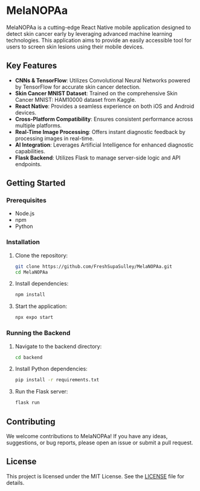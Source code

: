 # MelaNOPAa

MelaNOPAa is a cutting-edge React Native mobile application designed to detect skin cancer early by leveraging advanced machine learning technologies. This application aims to provide an easily accessible tool for users to screen skin lesions using their mobile devices.

## Key Features

- **CNNs & TensorFlow**: Utilizes Convolutional Neural Networks powered by TensorFlow for accurate skin cancer detection.
- **Skin Cancer MNIST Dataset**: Trained on the comprehensive Skin Cancer MNIST: HAM10000 dataset from Kaggle.
- **React Native**: Provides a seamless experience on both iOS and Android devices.
- **Cross-Platform Compatibility**: Ensures consistent performance across multiple platforms.
- **Real-Time Image Processing**: Offers instant diagnostic feedback by processing images in real-time.
- **AI Integration**: Leverages Artificial Intelligence for enhanced diagnostic capabilities.
- **Flask Backend**: Utilizes Flask to manage server-side logic and API endpoints.

## Getting Started

### Prerequisites

- Node.js
- npm
- Python

### Installation

1. Clone the repository:
    ```bash
    git clone https://github.com/FreshSupaSulley/MelaNOPAa.git
    cd MelaNOPAa
    ```

2. Install dependencies:
    ```bash
    npm install
    ```

3. Start the application:
    ```bash
    npx expo start
    ```

### Running the Backend

1. Navigate to the backend directory:
    ```bash
    cd backend
    ```

2. Install Python dependencies:
    ```bash
    pip install -r requirements.txt
    ```

3. Run the Flask server:
    ```bash
    flask run
    ```

## Contributing

We welcome contributions to MelaNOPAa! If you have any ideas, suggestions, or bug reports, please open an issue or submit a pull request.

## License

This project is licensed under the MIT License. See the [LICENSE](LICENSE) file for details.

